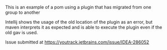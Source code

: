 This is an example of a pom using a plugin that has migrated from one group to another

Intellij shows the usage of the old location of the plugin as an error, but maven interprets it as expected and is able
to execute the plugin even if the old gav is used.

Issue submitted at https://youtrack.jetbrains.com/issue/IDEA-286052